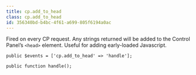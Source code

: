 ```yaml
---
title: cp.add_to_head
class: cp.add_to_head
id: 356340bd-b4bc-4f61-a699-805f6194a0ac
---
```

Fired on every CP request. Any strings returned will be added to the Control Panel’s `<head>` element. Useful for adding early-loaded Javascript.

```
public $events = ['cp.add_to_head' => 'handle'];

public function handle();
```

